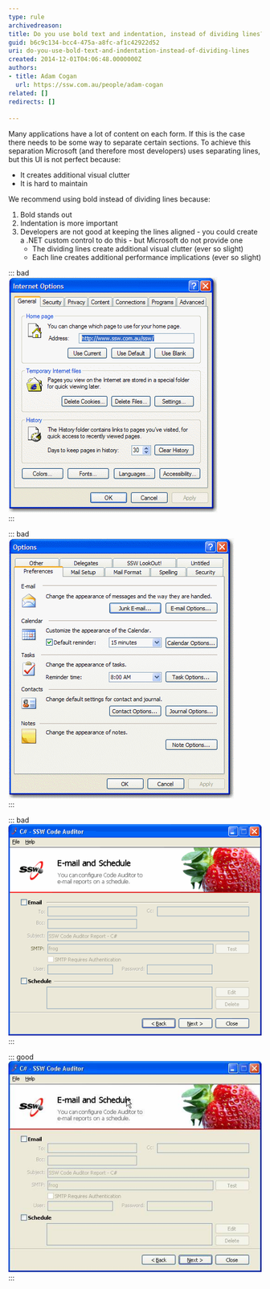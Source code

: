 ```yaml
---
type: rule
archivedreason: 
title: Do you use bold text and indentation, instead of dividing lines?
guid: b6c9c134-bcc4-475a-a8fc-af1c42922d52
uri: do-you-use-bold-text-and-indentation-instead-of-dividing-lines
created: 2014-12-01T04:06:48.0000000Z
authors:
- title: Adam Cogan
  url: https://ssw.com.au/people/adam-cogan
related: []
redirects: []

---
```


Many applications have a lot of content on each form. If this is the case there                     needs to be some way to separate certain sections. To achieve this separation Microsoft                     (and therefore most developers) uses separating lines, but this UI is not perfect                     because:

* It creates additional visual clutter
* It is hard to maintain


<!--endintro-->

We recommend using bold instead of dividing lines because:

1. Bold stands out
2. Indentation is more important
3. Developers are not good at keeping the lines aligned - you could create a .NET custom control to do this - but Microsoft do not provide one
    * The dividing lines create additional visual clutter (ever so slight)
    * Each line creates additional performance implications (ever so slight)


::: bad  
![Figure: Bad Example - This is the Tools - Options from Internet Explorer and it groups each section in a groupbox - busy UI.](../../assets/ToolsOptionforIE.gif)  
:::  

::: bad  
![Figure: Bad Example - This is the Tools - Options from Outlook and it uses dividing lines for each section.](../../assets/ToolsOptionforOutlook.gif)  
:::  

::: bad  
![Figure: Bad Example - This is an old screen from Code Auditor - the dividing lines are not required.](../../assets/BadDivider.gif)  
:::  

::: good  
![Figure: Good Example - This is the new screen from Code Auditor - the bold title and indenting are the best way to show the sections.](../../assets/GoodDivider.jpg)  
:::
